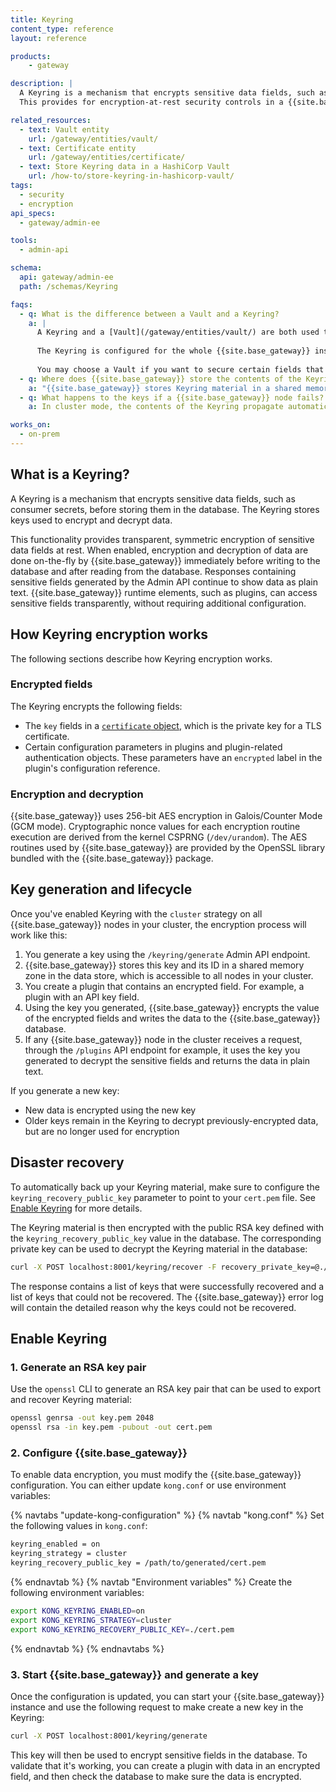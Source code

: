```yaml
---
title: Keyring
content_type: reference
layout: reference

products:
    - gateway

description: |
  A Keyring is a mechanism that encrypts sensitive data fields, such as consumer secrets, before storing them in the database.
  This provides for encryption-at-rest security controls in a {{site.base_gateway}} cluster.

related_resources:
  - text: Vault entity
    url: /gateway/entities/vault/
  - text: Certificate entity
    url: /gateway/entities/certificate/
  - text: Store Keyring data in a HashiCorp Vault
    url: /how-to/store-keyring-in-hashicorp-vault/
tags:
  - security
  - encryption
api_specs:
  - gateway/admin-ee

tools:
  - admin-api

schema:
  api: gateway/admin-ee
  path: /schemas/Keyring

faqs:
  - q: What is the difference between a Vault and a Keyring?
    a: |
      A Keyring and a [Vault](/gateway/entities/vault/) are both used to secure secrets, but they use different approaches. The Keyring contains encryption keys used to encrypt sensitive data fields before they're written to the database. The same key is then used to decrypt the data when reading from the database. A Vault is a container that securely stores secrets. You can then reference these secrets in other {{site.base_gateway}} entities. 
      
      The Keyring is configured for the whole {{site.base_gateway}} instance and will automatically encrypt a [list of fields](#encrypted-fields) defined by {{site.base_gateway}}. In a Vault, each secret needs to be added and then referenced. However, a Vault supports storing some fields not supported by the Keyring.
      
      You may choose a Vault if you want to secure certain fields that are not encrypted by the Keyring. If all the fields you want to secure are encrypted, the Keyring may be a quicker solution to implement.
  - q: Where does {{site.base_gateway}} store the contents of the Keyring?
    a: "{{site.base_gateway}} stores Keyring material in a shared memory zone that all {{site.base_gateway}} worker processes access. To prevent keys from being written to disk as part of memory paging operations, we recommend disabling memory swapping on systems running {{site.base_gateway}}."
  - q: What happens to the keys if a {{site.base_gateway}} node fails?
    a: In cluster mode, the contents of the Keyring propagate automatically among all nodes in the {{site.base_gateway}} cluster. One node failing does not impact the Keyring. However, at least one node must be running at all times within the cluster; a failure of all nodes requires manually re-importing the Keyring to one node during an outage recovery.

works_on:
  - on-prem
---
```


## What is a Keyring?

A Keyring is a mechanism that encrypts sensitive data fields, such as consumer secrets, before storing them in the database. The Keyring stores keys used to encrypt and decrypt data.

This functionality provides transparent, symmetric encryption of sensitive data fields at rest. 
When enabled, encryption and decryption of data are done on-the-fly by {{site.base_gateway}} immediately before writing to the database and after reading from the database. 
Responses containing sensitive fields generated by the Admin API continue to show data as plain text. {{site.base_gateway}} runtime elements, such as plugins, can access sensitive fields transparently, without requiring additional configuration.

## How Keyring encryption works

The following sections describe how Keyring encryption works.

### Encrypted fields

The Keyring encrypts the following fields:

- The `key` fields in a [`certificate` object](/gateway/entities/certificate/), which is the private key for a TLS certificate.
- Certain configuration parameters in plugins and plugin-related authentication objects. These parameters have an `encrypted` label in the plugin's configuration reference.

### Encryption and decryption

{{site.base_gateway}} uses 256-bit AES encryption in Galois/Counter Mode (GCM mode). Cryptographic nonce values for each encryption routine execution are derived from the kernel CSPRNG (`/dev/urandom`). The AES routines used by {{site.base_gateway}} are provided by the OpenSSL library bundled with the {{site.base_gateway}} package.

## Key generation and lifecycle

Once you've enabled Keyring with the `cluster` strategy on all {{site.base_gateway}} nodes in your cluster, the encryption process will work like this:
1. You generate a key using the `/keyring/generate` Admin API endpoint. 
1. {{site.base_gateway}} stores this key and its ID in a shared memory zone in the data store, which is accessible to all nodes in your cluster.
1. You create a plugin that contains an encrypted field. For example, a plugin with an API key field.
1. Using the key you generated, {{site.base_gateway}} encrypts the value of the encrypted fields and writes the data to the {{site.base_gateway}} database.
1. If any {{site.base_gateway}} node in the cluster receives a request, through the `/plugins` API endpoint for example, it uses the key you generated to decrypt the sensitive fields and returns the data in plain text.

If you generate a new key:
- New data is encrypted using the new key
- Older keys remain in the Keyring to decrypt previously-encrypted data, but are no longer used for encryption

## Disaster recovery

To automatically back up your Keyring material, make sure to configure the `keyring_recovery_public_key` parameter to point to your `cert.pem` file. See [Enable Keyring](#enable-keyring) for more details.

The Keyring material is then encrypted with the public RSA key defined with the `keyring_recovery_public_key` value in the database. The corresponding private key can be used to decrypt the Keyring material in the database:
```sh
curl -X POST localhost:8001/keyring/recover -F recovery_private_key=@./key.pem
```

The response contains a list of keys that were successfully recovered and a list of keys that could not be recovered. The {{site.base_gateway}} error log will contain the detailed reason why the keys could not be recovered.

## Enable Keyring

### 1. Generate an RSA key pair

Use the `openssl` CLI to generate an RSA key pair that can be used to export and recover Keyring material:
```sh
openssl genrsa -out key.pem 2048
openssl rsa -in key.pem -pubout -out cert.pem
```

### 2. Configure {{site.base_gateway}}
To enable data encryption, you must modify the {{site.base_gateway}} configuration. You can either update `kong.conf` or use environment variables:

{% navtabs "update-kong-configuration" %}
{% navtab "kong.conf" %}
Set the following values in `kong.conf`:
```sh
keyring_enabled = on
keyring_strategy = cluster
keyring_recovery_public_key = /path/to/generated/cert.pem
```
{% endnavtab %}
{% navtab "Environment variables" %}
Create the following environment variables:
```sh
export KONG_KEYRING_ENABLED=on
export KONG_KEYRING_STRATEGY=cluster
export KONG_KEYRING_RECOVERY_PUBLIC_KEY=./cert.pem
```
{% endnavtab %}
{% endnavtabs %}

### 3. Start {{site.base_gateway}} and generate a key
Once the configuration is updated, you can start your {{site.base_gateway}} instance and use the following request to make create a new key in the Keyring:

```sh
curl -X POST localhost:8001/keyring/generate
```

This key will then be used to encrypt sensitive fields in the database. 
To validate that it's working, you can create a plugin with data in an encrypted field, and then check the database to make sure the data is encrypted.
